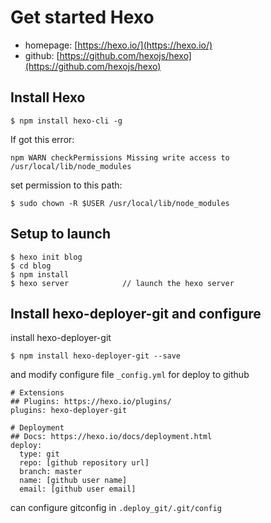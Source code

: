 # Get started Hexo

- homepage: [https://hexo.io/](https://hexo.io/)
- github: [https://github.com/hexojs/hexo](https://github.com/hexojs/hexo)

## Install Hexo

    $ npm install hexo-cli -g

If got this error:

    npm WARN checkPermissions Missing write access to /usr/local/lib/node_modules

set permission to this path:

    $ sudo chown -R $USER /usr/local/lib/node_modules

## Setup to launch

    $ hexo init blog
    $ cd blog
    $ npm install
    $ hexo server            // launch the hexo server

## Install hexo-deployer-git and configure

install hexo-deployer-git

    $ npm install hexo-deployer-git --save

and modify configure file `_config.yml` for deploy to github

    # Extensions
    ## Plugins: https://hexo.io/plugins/
    plugins: hexo-deployer-git
    
    # Deployment
    ## Docs: https://hexo.io/docs/deployment.html
    deploy:
      type: git
      repo: [github repository url]
      branch: master
      name: [github user name]
      email: [github user email]

can configure gitconfig in `.deploy_git/.git/config`

